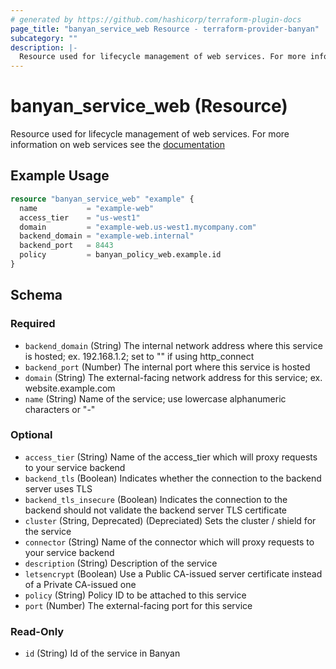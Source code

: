 ```yaml
---
# generated by https://github.com/hashicorp/terraform-plugin-docs
page_title: "banyan_service_web Resource - terraform-provider-banyan"
subcategory: ""
description: |-
  Resource used for lifecycle management of web services. For more information on web services see the documentation https://docs.banyansecurity.io/docs/feature-guides/hosted-websites/
---
```


# banyan_service_web (Resource)

Resource used for lifecycle management of web services. For more information on web services see the [documentation](https://docs.banyansecurity.io/docs/feature-guides/hosted-websites/)

## Example Usage

```terraform
resource "banyan_service_web" "example" {
  name           = "example-web"
  access_tier    = "us-west1"
  domain         = "example-web.us-west1.mycompany.com"
  backend_domain = "example-web.internal"
  backend_port   = 8443
  policy         = banyan_policy_web.example.id
}
```

<!-- schema generated by tfplugindocs -->
## Schema

### Required

- `backend_domain` (String) The internal network address where this service is hosted; ex. 192.168.1.2; set to "" if using http_connect
- `backend_port` (Number) The internal port where this service is hosted
- `domain` (String) The external-facing network address for this service; ex. website.example.com
- `name` (String) Name of the service; use lowercase alphanumeric characters or "-"

### Optional

- `access_tier` (String) Name of the access_tier which will proxy requests to your service backend
- `backend_tls` (Boolean) Indicates whether the connection to the backend server uses TLS
- `backend_tls_insecure` (Boolean) Indicates the connection to the backend should not validate the backend server TLS certificate
- `cluster` (String, Deprecated) (Depreciated) Sets the cluster / shield for the service
- `connector` (String) Name of the connector which will proxy requests to your service backend
- `description` (String) Description of the service
- `letsencrypt` (Boolean) Use a Public CA-issued server certificate instead of a Private CA-issued one
- `policy` (String) Policy ID to be attached to this service
- `port` (Number) The external-facing port for this service

### Read-Only

- `id` (String) Id of the service in Banyan


